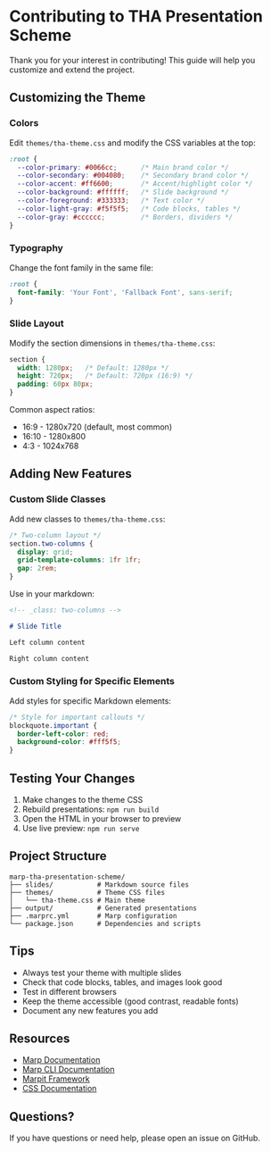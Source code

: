 # Contributing to THA Presentation Scheme

Thank you for your interest in contributing! This guide will help you customize and extend the project.

## Customizing the Theme

### Colors

Edit `themes/tha-theme.css` and modify the CSS variables at the top:

```css
:root {
  --color-primary: #0066cc;      /* Main brand color */
  --color-secondary: #004080;    /* Secondary brand color */
  --color-accent: #ff6600;       /* Accent/highlight color */
  --color-background: #ffffff;   /* Slide background */
  --color-foreground: #333333;   /* Text color */
  --color-light-gray: #f5f5f5;   /* Code blocks, tables */
  --color-gray: #cccccc;         /* Borders, dividers */
}
```

### Typography

Change the font family in the same file:

```css
:root {
  font-family: 'Your Font', 'Fallback Font', sans-serif;
}
```

### Slide Layout

Modify the section dimensions in `themes/tha-theme.css`:

```css
section {
  width: 1280px;   /* Default: 1280px */
  height: 720px;   /* Default: 720px (16:9) */
  padding: 60px 80px;
}
```

Common aspect ratios:
- 16:9 - 1280x720 (default, most common)
- 16:10 - 1280x800
- 4:3 - 1024x768

## Adding New Features

### Custom Slide Classes

Add new classes to `themes/tha-theme.css`:

```css
/* Two-column layout */
section.two-columns {
  display: grid;
  grid-template-columns: 1fr 1fr;
  gap: 2rem;
}
```

Use in your markdown:

```markdown
<!-- _class: two-columns -->

# Slide Title

Left column content

Right column content
```

### Custom Styling for Specific Elements

Add styles for specific Markdown elements:

```css
/* Style for important callouts */
blockquote.important {
  border-left-color: red;
  background-color: #fff5f5;
}
```

## Testing Your Changes

1. Make changes to the theme CSS
2. Rebuild presentations: `npm run build`
3. Open the HTML in your browser to preview
4. Use live preview: `npm run serve`

## Project Structure

```
marp-tha-presentation-scheme/
├── slides/           # Markdown source files
├── themes/           # Theme CSS files
│   └── tha-theme.css # Main theme
├── output/           # Generated presentations
├── .marprc.yml       # Marp configuration
└── package.json      # Dependencies and scripts
```

## Tips

- Always test your theme with multiple slides
- Check that code blocks, tables, and images look good
- Test in different browsers
- Keep the theme accessible (good contrast, readable fonts)
- Document any new features you add

## Resources

- [Marp Documentation](https://marpit.marp.app/)
- [Marp CLI Documentation](https://github.com/marp-team/marp-cli)
- [Marpit Framework](https://marpit.marp.app/markdown)
- [CSS Documentation](https://developer.mozilla.org/en-US/docs/Web/CSS)

## Questions?

If you have questions or need help, please open an issue on GitHub.
